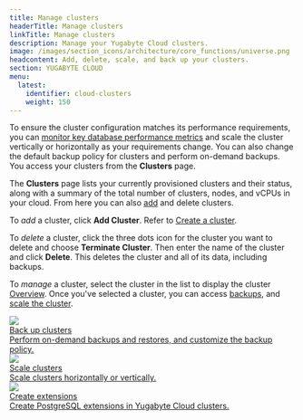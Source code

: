 ```yaml
---
title: Manage clusters
headerTitle: Manage clusters
linkTitle: Manage clusters
description: Manage your Yugabyte Cloud clusters.
image: /images/section_icons/architecture/core_functions/universe.png
headcontent: Add, delete, scale, and back up your clusters.
section: YUGABYTE CLOUD
menu:
  latest:
    identifier: cloud-clusters
    weight: 150
---
```


To ensure the cluster configuration matches its performance requirements, you can [monitor key database performance metrics](../cloud-monitor/) and scale the cluster vertically or horizontally as your requirements change. You can also change the default backup policy for clusters and perform on-demand backups. You access your clusters from the **Clusters** page.

The **Clusters** page lists your currently provisioned clusters and their status, along with a summary of the total number of clusters, nodes, and vCPUs in your cloud. From here you can also [add](../cloud-basics/create-clusters/) and delete clusters.

To _add_ a cluster, click **Add Cluster**. Refer to [Create a cluster](../cloud-basics/create-clusters/).

To _delete_ a cluster, click the three dots icon for the cluster you want to delete and choose **Terminate Cluster**. Then enter the name of the cluster and click **Delete**. This deletes the cluster and all of its data, including backups.

To _manage_ a cluster, select the cluster in the list to display the cluster [Overview](../cloud-monitor/overview). Once you've selected a cluster, you can access [backups](backup-clusters/), and [scale the cluster](configure-clusters/).

<div class="row">

  <div class="col-12 col-md-6 col-lg-12 col-xl-6">
    <a class="section-link icon-offset" href="backup-clusters/">
      <div class="head">
        <img class="icon" src="/images/section_icons/manage/backup.png" aria-hidden="true" />
        <div class="title">Back up clusters</div>
      </div>
      <div class="body">
        Perform on-demand backups and restores, and customize the backup policy.
      </div>
    </a>
  </div>

  <div class="col-12 col-md-6 col-lg-12 col-xl-6">
    <a class="section-link icon-offset" href="configure-clusters/">
      <div class="head">
        <img class="icon" src="/images/section_icons/deploy/enterprise/administer.png" aria-hidden="true" />
        <div class="title">Scale clusters</div>
      </div>
      <div class="body">
        Scale clusters horizontally or vertically.
      </div>
    </a>
  </div>

  <div class="col-12 col-md-6 col-lg-12 col-xl-6">
    <a class="section-link icon-offset" href="add-extensions/">
      <div class="head">
        <img class="icon" src="/images/section_icons/explore/administer.png" aria-hidden="true" />
        <div class="title">Create extensions</div>
      </div>
      <div class="body">
        Create PostgreSQL extensions in Yugabyte Cloud clusters.
      </div>
    </a>
  </div>

</div>
